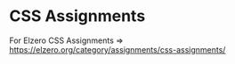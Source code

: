 # CSS Assignments
For Elzero CSS Assignments => https://elzero.org/category/assignments/css-assignments/
